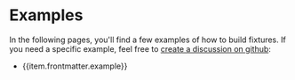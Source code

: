 <script setup>
    import { data } from './index.data.js'
    import { computed } from 'vue';

    const examples = computed(() => {
        return data.filter(item => item.frontmatter.example);
    });
</script>

# Examples

In the following pages, you'll find a few examples of how to build fixtures. If you need a specific example, feel free to [create a discussion on github](https://github.com/basecom/FixturesPlugin/discussions):

<ul>
    <li v-for="item in examples">
        <a :href="'/fixturesplugin' + item.url">{{item.frontmatter.example}}</a>
    </li>
</ul>